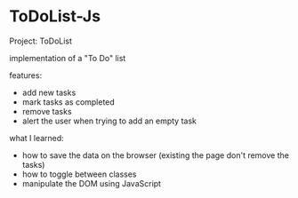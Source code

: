 # ToDoList-Js
Project: ToDoList

implementation of a "To Do" list

features:
* add new tasks
* mark tasks as completed
* remove tasks
* alert the user when trying to add an empty task

what I learned:
* how to save the data on the browser (existing the page don't remove the tasks)
* how to toggle between classes
* manipulate the DOM using JavaScript
  

